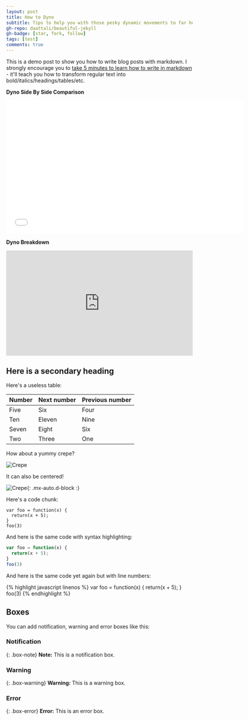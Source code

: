 ```yaml
---
layout: post
title: How to Dyno
subtitle: Tips to help you with those pesky dynamic movements to far holds
gh-repo: daattali/beautiful-jekyll
gh-badge: [star, fork, follow]
tags: [test]
comments: true
---
```


This is a demo post to show you how to write blog posts with markdown.  I strongly encourage you to [take 5 minutes to learn how to write in markdown](https://markdowntutorial.com/) - it'll teach you how to transform regular text into bold/italics/headings/tables/etc.

**Dyno Side By Side Comparison**
<iframe width="640" height="360" src="/assets/mp4/HorizontalDyno.mp4" frameborder="0" allowfullscreen></iframe>

**Dyno Breakdown**
<div style="position:relative;height:0;padding:56.25% 0 0 0;"><iframe src="https://www.dartfish.tv/Embed?CR=p191109c538461m7985583&VW=100%&VH=100%&sh=li&aid=accd8f56-2bc5-4737-8a9e-8693ca6b194f" style="position:absolute;display:block;width:100%;height:100%;max-width:100%;max-height:100%;left:0;right:0;top:0;bottom:0;margin:auto;" frameborder="0" allowfullscreen ></iframe></div>

## Here is a secondary heading

Here's a useless table:

| Number | Next number | Previous number |
| :------ |:--- | :--- |
| Five | Six | Four |
| Ten | Eleven | Nine |
| Seven | Eight | Six |
| Two | Three | One |


How about a yummy crepe?

![Crepe](https://s3-media3.fl.yelpcdn.com/bphoto/cQ1Yoa75m2yUFFbY2xwuqw/348s.jpg)

It can also be centered!

![Crepe](https://s3-media3.fl.yelpcdn.com/bphoto/cQ1Yoa75m2yUFFbY2xwuqw/348s.jpg){: .mx-auto.d-block :}

Here's a code chunk:

~~~
var foo = function(x) {
  return(x + 5);
}
foo(3)
~~~

And here is the same code with syntax highlighting:

```javascript
var foo = function(x) {
  return(x + 5);
}
foo(3)
```

And here is the same code yet again but with line numbers:

{% highlight javascript linenos %}
var foo = function(x) {
  return(x + 5);
}
foo(3)
{% endhighlight %}

## Boxes
You can add notification, warning and error boxes like this:

### Notification

{: .box-note}
**Note:** This is a notification box.

### Warning

{: .box-warning}
**Warning:** This is a warning box.

### Error

{: .box-error}
**Error:** This is an error box.
